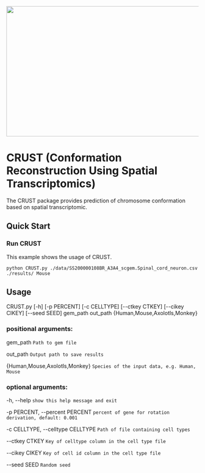 <p align="center">
	<img width="712" height="342" src=https://github.com/YifeiSheng/CRUST/blob/main/figure/Figure1.png>
</p>

# CRUST (Conformation Reconstruction Using Spatial Transcriptomics)

The CRUST package provides prediction of chromosome conformation based on spatial transcriptomic.

## Quick Start

### Run CRUST

This example shows the usage of CRUST.

	python CRUST.py ./data/SS200000108BR_A3A4_scgem.Spinal_cord_neuron.csv ./results/ Mouse

## Usage

CRUST.py [-h] [-p PERCENT] [-c CELLTYPE] [--ctkey CTKEY] [--cikey CIKEY] [--seed SEED] gem_path out_path {Human,Mouse,Axolotls,Monkey}

### positional arguments:

  gem_path              `Path to gem file`

  out_path              `Output path to save results`

  {Human,Mouse,Axolotls,Monkey} `Species of the input data, e.g. Human, Mouse`

### optional arguments:

  -h, --help            `show this help message and exit`

  -p PERCENT, --percent PERCENT  `percent of gene for rotation derivation, default: 0.001`

  -c CELLTYPE, --celltype CELLTYPE  `Path of file containing cell types`

  --ctkey CTKEY         `Key of celltype column in the cell type file`

  --cikey CIKEY         `Key of cell id column in the cell type file`

  --seed SEED           `Random seed`